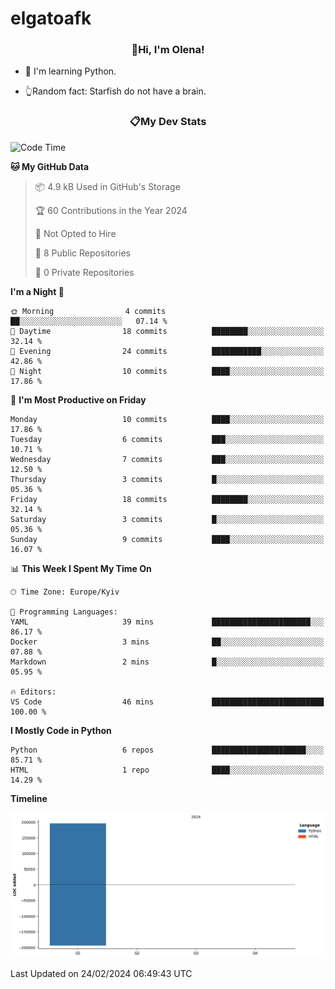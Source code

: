 # elgatoafk

### <div align="center">👋Hi, I'm Olena!</div>

- 🤖 I'm learning Python.

- 👆Random fact: Starfish do not have a brain.

### <div align="center">📋My Dev Stats</div>
<!--START_SECTION:waka-->
![Code Time](http://img.shields.io/badge/Code%20Time-46%20mins-blue)

**🐱 My GitHub Data** 

> 📦 4.9 kB Used in GitHub's Storage 
 > 
> 🏆 60 Contributions in the Year 2024
 > 
> 🚫 Not Opted to Hire
 > 
> 📜 8 Public Repositories 
 > 
> 🔑 0 Private Repositories 
 > 
**I'm a Night 🦉** 

```text
🌞 Morning                4 commits           ██░░░░░░░░░░░░░░░░░░░░░░░   07.14 % 
🌆 Daytime                18 commits          ████████░░░░░░░░░░░░░░░░░   32.14 % 
🌃 Evening                24 commits          ███████████░░░░░░░░░░░░░░   42.86 % 
🌙 Night                  10 commits          ████░░░░░░░░░░░░░░░░░░░░░   17.86 % 
```
📅 **I'm Most Productive on Friday** 

```text
Monday                   10 commits          ████░░░░░░░░░░░░░░░░░░░░░   17.86 % 
Tuesday                  6 commits           ███░░░░░░░░░░░░░░░░░░░░░░   10.71 % 
Wednesday                7 commits           ███░░░░░░░░░░░░░░░░░░░░░░   12.50 % 
Thursday                 3 commits           █░░░░░░░░░░░░░░░░░░░░░░░░   05.36 % 
Friday                   18 commits          ████████░░░░░░░░░░░░░░░░░   32.14 % 
Saturday                 3 commits           █░░░░░░░░░░░░░░░░░░░░░░░░   05.36 % 
Sunday                   9 commits           ████░░░░░░░░░░░░░░░░░░░░░   16.07 % 
```


📊 **This Week I Spent My Time On** 

```text
🕑︎ Time Zone: Europe/Kyiv

💬 Programming Languages: 
YAML                     39 mins             ██████████████████████░░░   86.17 % 
Docker                   3 mins              ██░░░░░░░░░░░░░░░░░░░░░░░   07.88 % 
Markdown                 2 mins              █░░░░░░░░░░░░░░░░░░░░░░░░   05.95 % 

🔥 Editors: 
VS Code                  46 mins             █████████████████████████   100.00 % 
```

**I Mostly Code in Python** 

```text
Python                   6 repos             █████████████████████░░░░   85.71 % 
HTML                     1 repo              ████░░░░░░░░░░░░░░░░░░░░░   14.29 % 
```



**Timeline**

![Lines of Code chart](https://raw.githubusercontent.com/elgatoafk/elgatoafk/main/assets/bar_graph.png)


 Last Updated on 24/02/2024 06:49:43 UTC
<!--END_SECTION:waka-->
